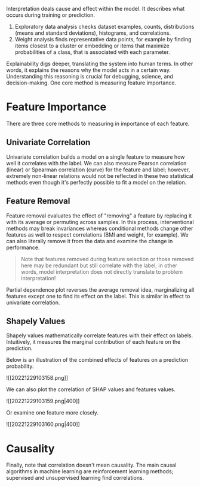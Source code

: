 Interpretation deals cause and effect within the model. It describes what occurs during training or prediction.
1. Exploratory data analysis checks dataset examples, counts, distributions (means and standard deviations), histograms, and correlations.
2. Weight analysis finds representative data points, for example by finding items closest to a cluster or embedding or items that maximize probabilities of a class, that is associated with each parameter.

Explainability digs deeper, translating the system into human terms. In other words, it explains the reasons why the model acts in a certain way. Understanding this reasoning is crucial for debugging, science, and decision-making. One core method is measuring feature importance.

# Feature Importance
There are three core methods to measuring in importance of each feature.

## Univariate Correlation
Univariate correlation builds a model on a single feature to measure how well it correlates with the label. We can also measure Pearson correlation (linear) or Spearman correlation (curve) for the feature and label; however, extremely non-linear relations would not be reflected in these two statistical methods even though it's perfectly possible to fit a model on the relation.

## Feature Removal
Feature removal evaluates the effect of "removing" a feature by replacing it with its average or permuting across samples. In this process, interventional methods may break invariances whereas conditional methods change other features as well to respect correlations (BMI and weight, for example). We can also literally remove it from the data and examine the change in performance.

> Note that features removed during feature selection or those removed here may be redundant but still correlate with the label; in other words, model interpretation does not directly translate to problem interpretation!

Partial dependence plot reverses the average removal idea, marginalizing all features except one to find its effect on the label. This is similar in effect to univariate correlation.

## Shapely Values
Shapely values mathematically correlate features with their effect on labels. Intuitively, it measures the marginal contribution of each feature on the prediction.

Below is an illustration of the combined effects of features on a prediction probability.

![[20221229103158.png]]

We can also plot the correlation of SHAP values and features values.

![[20221229103159.png|400]]

Or examine one feature more closely.

![[20221229103160.png|400]]

# Causality
Finally, note that correlation doesn't mean causality. The main causal algorithms in machine learning are reinforcement learning methods; supervised and unsupervised learning find correlations.